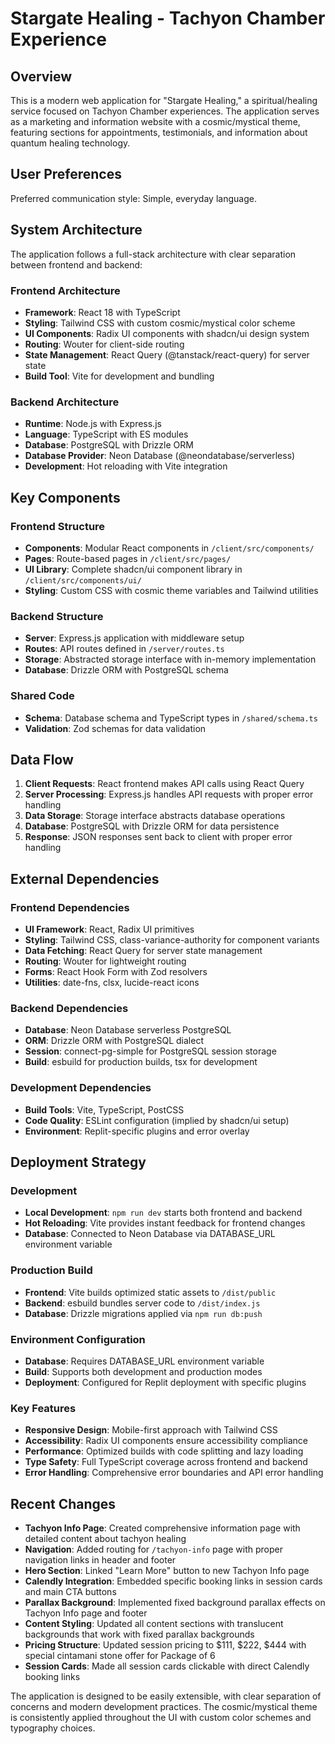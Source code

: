 # Stargate Healing - Tachyon Chamber Experience

## Overview

This is a modern web application for "Stargate Healing," a spiritual/healing service focused on Tachyon Chamber experiences. The application serves as a marketing and information website with a cosmic/mystical theme, featuring sections for appointments, testimonials, and information about quantum healing technology.

## User Preferences

Preferred communication style: Simple, everyday language.

## System Architecture

The application follows a full-stack architecture with clear separation between frontend and backend:

### Frontend Architecture
- **Framework**: React 18 with TypeScript
- **Styling**: Tailwind CSS with custom cosmic/mystical color scheme
- **UI Components**: Radix UI components with shadcn/ui design system
- **Routing**: Wouter for client-side routing
- **State Management**: React Query (@tanstack/react-query) for server state
- **Build Tool**: Vite for development and bundling

### Backend Architecture
- **Runtime**: Node.js with Express.js
- **Language**: TypeScript with ES modules
- **Database**: PostgreSQL with Drizzle ORM
- **Database Provider**: Neon Database (@neondatabase/serverless)
- **Development**: Hot reloading with Vite integration

## Key Components

### Frontend Structure
- **Components**: Modular React components in `/client/src/components/`
- **Pages**: Route-based pages in `/client/src/pages/`
- **UI Library**: Complete shadcn/ui component library in `/client/src/components/ui/`
- **Styling**: Custom CSS with cosmic theme variables and Tailwind utilities

### Backend Structure
- **Server**: Express.js application with middleware setup
- **Routes**: API routes defined in `/server/routes.ts`
- **Storage**: Abstracted storage interface with in-memory implementation
- **Database**: Drizzle ORM with PostgreSQL schema

### Shared Code
- **Schema**: Database schema and TypeScript types in `/shared/schema.ts`
- **Validation**: Zod schemas for data validation

## Data Flow

1. **Client Requests**: React frontend makes API calls using React Query
2. **Server Processing**: Express.js handles API requests with proper error handling
3. **Data Storage**: Storage interface abstracts database operations
4. **Database**: PostgreSQL with Drizzle ORM for data persistence
5. **Response**: JSON responses sent back to client with proper error handling

## External Dependencies

### Frontend Dependencies
- **UI Framework**: React, Radix UI primitives
- **Styling**: Tailwind CSS, class-variance-authority for component variants
- **Data Fetching**: React Query for server state management
- **Routing**: Wouter for lightweight routing
- **Forms**: React Hook Form with Zod resolvers
- **Utilities**: date-fns, clsx, lucide-react icons

### Backend Dependencies
- **Database**: Neon Database serverless PostgreSQL
- **ORM**: Drizzle ORM with PostgreSQL dialect
- **Session**: connect-pg-simple for PostgreSQL session storage
- **Build**: esbuild for production builds, tsx for development

### Development Dependencies
- **Build Tools**: Vite, TypeScript, PostCSS
- **Code Quality**: ESLint configuration (implied by shadcn/ui setup)
- **Environment**: Replit-specific plugins and error overlay

## Deployment Strategy

### Development
- **Local Development**: `npm run dev` starts both frontend and backend
- **Hot Reloading**: Vite provides instant feedback for frontend changes
- **Database**: Connected to Neon Database via DATABASE_URL environment variable

### Production Build
- **Frontend**: Vite builds optimized static assets to `/dist/public`
- **Backend**: esbuild bundles server code to `/dist/index.js`
- **Database**: Drizzle migrations applied via `npm run db:push`

### Environment Configuration
- **Database**: Requires DATABASE_URL environment variable
- **Build**: Supports both development and production modes
- **Deployment**: Configured for Replit deployment with specific plugins

### Key Features
- **Responsive Design**: Mobile-first approach with Tailwind CSS
- **Accessibility**: Radix UI components ensure accessibility compliance
- **Performance**: Optimized builds with code splitting and lazy loading
- **Type Safety**: Full TypeScript coverage across frontend and backend
- **Error Handling**: Comprehensive error boundaries and API error handling

## Recent Changes
- **Tachyon Info Page**: Created comprehensive information page with detailed content about tachyon healing
- **Navigation**: Added routing for `/tachyon-info` page with proper navigation links in header and footer
- **Hero Section**: Linked "Learn More" button to new Tachyon Info page
- **Calendly Integration**: Embedded specific booking links in session cards and main CTA buttons
- **Parallax Background**: Implemented fixed background parallax effects on Tachyon Info page and footer
- **Content Styling**: Updated all content sections with translucent backgrounds that work with fixed parallax backgrounds
- **Pricing Structure**: Updated session pricing to $111, $222, $444 with special cintamani stone offer for Package of 6
- **Session Cards**: Made all session cards clickable with direct Calendly booking links

The application is designed to be easily extensible, with clear separation of concerns and modern development practices. The cosmic/mystical theme is consistently applied throughout the UI with custom color schemes and typography choices.